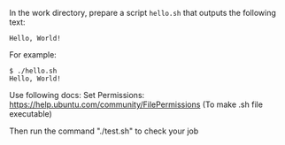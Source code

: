 In the work directory, prepare a script `hello.sh` that outputs the following
text:

`Hello, World!`

For example:
```
$ ./hello.sh
Hello, World!
```

Use following docs:
Set Permissions: https://help.ubuntu.com/community/FilePermissions (To make .sh file executable)

Then run the command "./test.sh" to check your job

